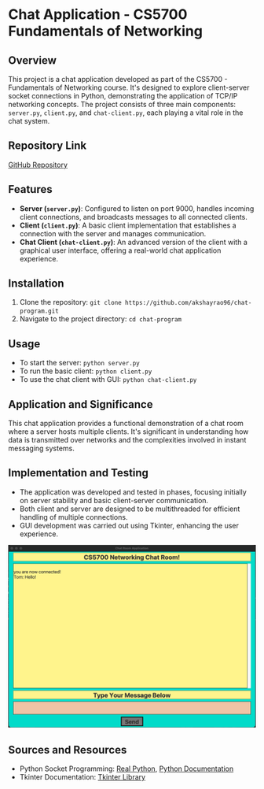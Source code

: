 # Chat Application - CS5700 Fundamentals of Networking

## Overview

This project is a chat application developed as part of the CS5700 - Fundamentals of Networking course. It's designed to explore client-server socket connections in Python, demonstrating the application of TCP/IP networking concepts. The project consists of three main components: `server.py`, `client.py`, and `chat-client.py`, each playing a vital role in the chat system.

## Repository Link

[GitHub Repository](https://github.com/akshayrao96/chat-program)

## Features

- **Server (`server.py`)**: Configured to listen on port 9000, handles incoming client connections, and broadcasts messages to all connected clients.
- **Client (`client.py`)**: A basic client implementation that establishes a connection with the server and manages communication.
- **Chat Client (`chat-client.py`)**: An advanced version of the client with a graphical user interface, offering a real-world chat application experience.

## Installation

1. Clone the repository: `git clone https://github.com/akshayrao96/chat-program.git`
2. Navigate to the project directory: `cd chat-program`

## Usage

- To start the server: `python server.py`
- To run the basic client: `python client.py`
- To use the chat client with GUI: `python chat-client.py`

## Application and Significance

This chat application provides a functional demonstration of a chat room where a server hosts multiple clients. It's significant in understanding how data is transmitted over networks and the complexities involved in instant messaging systems.

## Implementation and Testing

- The application was developed and tested in phases, focusing initially on server stability and basic client-server communication.
- Both client and server are designed to be multithreaded for efficient handling of multiple connections.
- GUI development was carried out using Tkinter, enhancing the user experience.

![Screenshot](client.png)

## Sources and Resources

- Python Socket Programming: [Real Python](https://realpython.com/python-sockets/), [Python Documentation](https://docs.python.org/3/howto/sockets.html)
- Tkinter Documentation: [Tkinter Library](https://docs.python.org/3/library/tk.html)
